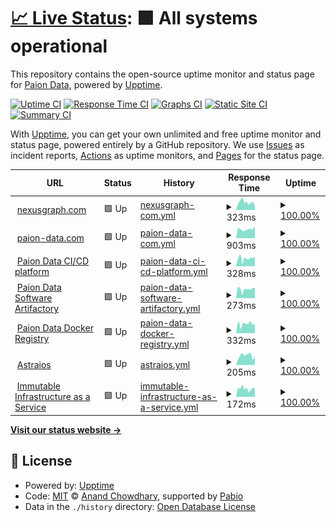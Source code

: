 # [📈 Live Status](https://status.paion-data.dev): <!--live status--> **🟩 All systems operational**

This repository contains the open-source uptime monitor and status page for [Paion Data](https://nexusgraph.com/), powered by [Upptime](https://github.com/upptime/upptime).

[![Uptime CI](https://github.com/paion-data/service-status/workflows/Uptime%20CI/badge.svg)](https://github.com/paion-data/service-status/actions?query=workflow%3A%22Uptime+CI%22)
[![Response Time CI](https://github.com/paion-data/service-status/workflows/Response%20Time%20CI/badge.svg)](https://github.com/paion-data/service-status/actions?query=workflow%3A%22Response+Time+CI%22)
[![Graphs CI](https://github.com/paion-data/service-status/workflows/Graphs%20CI/badge.svg)](https://github.com/paion-data/service-status/actions?query=workflow%3A%22Graphs+CI%22)
[![Static Site CI](https://github.com/paion-data/service-status/workflows/Static%20Site%20CI/badge.svg)](https://github.com/paion-data/service-status/actions?query=workflow%3A%22Static+Site+CI%22)
[![Summary CI](https://github.com/paion-data/service-status/workflows/Summary%20CI/badge.svg)](https://github.com/paion-data/service-status/actions?query=workflow%3A%22Summary+CI%22)

With [Upptime](https://upptime.js.org), you can get your own unlimited and free uptime monitor and status page, powered entirely by a GitHub repository. We use [Issues](https://github.com/paion-data/service-status/issues) as incident reports, [Actions](https://github.com/paion-data/service-status/actions) as uptime monitors, and [Pages](https://status.paion-data.dev) for the status page.

<!--start: status pages-->
<!-- This summary is generated by Upptime (https://github.com/upptime/upptime) -->
<!-- Do not edit this manually, your changes will be overwritten -->
<!-- prettier-ignore -->
| URL | Status | History | Response Time | Uptime |
| --- | ------ | ------- | ------------- | ------ |
| <img alt="" src="https://paion-data.github.io/nexusgraph.com/favicon.ico" height="13"> [nexusgraph.com](https://nexusgraph.com/) | 🟩 Up | [nexusgraph-com.yml](https://github.com/paion-data/service-status/commits/HEAD/history/nexusgraph-com.yml) | <details><summary><img alt="Response time graph" src="./graphs/nexusgraph-com/response-time-week.png" height="20"> 323ms</summary><br><a href="https://status.paion-data.dev/history/nexusgraph-com"><img alt="Response time 294" src="https://img.shields.io/endpoint?url=https%3A%2F%2Fraw.githubusercontent.com%2Fpaion-data%2Fservice-status%2FHEAD%2Fapi%2Fnexusgraph-com%2Fresponse-time.json"></a><br><a href="https://status.paion-data.dev/history/nexusgraph-com"><img alt="24-hour response time 357" src="https://img.shields.io/endpoint?url=https%3A%2F%2Fraw.githubusercontent.com%2Fpaion-data%2Fservice-status%2FHEAD%2Fapi%2Fnexusgraph-com%2Fresponse-time-day.json"></a><br><a href="https://status.paion-data.dev/history/nexusgraph-com"><img alt="7-day response time 323" src="https://img.shields.io/endpoint?url=https%3A%2F%2Fraw.githubusercontent.com%2Fpaion-data%2Fservice-status%2FHEAD%2Fapi%2Fnexusgraph-com%2Fresponse-time-week.json"></a><br><a href="https://status.paion-data.dev/history/nexusgraph-com"><img alt="30-day response time 294" src="https://img.shields.io/endpoint?url=https%3A%2F%2Fraw.githubusercontent.com%2Fpaion-data%2Fservice-status%2FHEAD%2Fapi%2Fnexusgraph-com%2Fresponse-time-month.json"></a><br><a href="https://status.paion-data.dev/history/nexusgraph-com"><img alt="1-year response time 294" src="https://img.shields.io/endpoint?url=https%3A%2F%2Fraw.githubusercontent.com%2Fpaion-data%2Fservice-status%2FHEAD%2Fapi%2Fnexusgraph-com%2Fresponse-time-year.json"></a></details> | <details><summary><a href="https://status.paion-data.dev/history/nexusgraph-com">100.00%</a></summary><a href="https://status.paion-data.dev/history/nexusgraph-com"><img alt="All-time uptime 99.98%" src="https://img.shields.io/endpoint?url=https%3A%2F%2Fraw.githubusercontent.com%2Fpaion-data%2Fservice-status%2FHEAD%2Fapi%2Fnexusgraph-com%2Fuptime.json"></a><br><a href="https://status.paion-data.dev/history/nexusgraph-com"><img alt="24-hour uptime 100.00%" src="https://img.shields.io/endpoint?url=https%3A%2F%2Fraw.githubusercontent.com%2Fpaion-data%2Fservice-status%2FHEAD%2Fapi%2Fnexusgraph-com%2Fuptime-day.json"></a><br><a href="https://status.paion-data.dev/history/nexusgraph-com"><img alt="7-day uptime 100.00%" src="https://img.shields.io/endpoint?url=https%3A%2F%2Fraw.githubusercontent.com%2Fpaion-data%2Fservice-status%2FHEAD%2Fapi%2Fnexusgraph-com%2Fuptime-week.json"></a><br><a href="https://status.paion-data.dev/history/nexusgraph-com"><img alt="30-day uptime 99.98%" src="https://img.shields.io/endpoint?url=https%3A%2F%2Fraw.githubusercontent.com%2Fpaion-data%2Fservice-status%2FHEAD%2Fapi%2Fnexusgraph-com%2Fuptime-month.json"></a><br><a href="https://status.paion-data.dev/history/nexusgraph-com"><img alt="1-year uptime 99.98%" src="https://img.shields.io/endpoint?url=https%3A%2F%2Fraw.githubusercontent.com%2Fpaion-data%2Fservice-status%2FHEAD%2Fapi%2Fnexusgraph-com%2Fuptime-year.json"></a></details>
| <img alt="" src="https://icons.duckduckgo.com/ip3/paion-data.com.ico" height="13"> [paion-data.com](https://paion-data.com/) | 🟩 Up | [paion-data-com.yml](https://github.com/paion-data/service-status/commits/HEAD/history/paion-data-com.yml) | <details><summary><img alt="Response time graph" src="./graphs/paion-data-com/response-time-week.png" height="20"> 903ms</summary><br><a href="https://status.paion-data.dev/history/paion-data-com"><img alt="Response time 903" src="https://img.shields.io/endpoint?url=https%3A%2F%2Fraw.githubusercontent.com%2Fpaion-data%2Fservice-status%2FHEAD%2Fapi%2Fpaion-data-com%2Fresponse-time.json"></a><br><a href="https://status.paion-data.dev/history/paion-data-com"><img alt="24-hour response time 903" src="https://img.shields.io/endpoint?url=https%3A%2F%2Fraw.githubusercontent.com%2Fpaion-data%2Fservice-status%2FHEAD%2Fapi%2Fpaion-data-com%2Fresponse-time-day.json"></a><br><a href="https://status.paion-data.dev/history/paion-data-com"><img alt="7-day response time 903" src="https://img.shields.io/endpoint?url=https%3A%2F%2Fraw.githubusercontent.com%2Fpaion-data%2Fservice-status%2FHEAD%2Fapi%2Fpaion-data-com%2Fresponse-time-week.json"></a><br><a href="https://status.paion-data.dev/history/paion-data-com"><img alt="30-day response time 903" src="https://img.shields.io/endpoint?url=https%3A%2F%2Fraw.githubusercontent.com%2Fpaion-data%2Fservice-status%2FHEAD%2Fapi%2Fpaion-data-com%2Fresponse-time-month.json"></a><br><a href="https://status.paion-data.dev/history/paion-data-com"><img alt="1-year response time 903" src="https://img.shields.io/endpoint?url=https%3A%2F%2Fraw.githubusercontent.com%2Fpaion-data%2Fservice-status%2FHEAD%2Fapi%2Fpaion-data-com%2Fresponse-time-year.json"></a></details> | <details><summary><a href="https://status.paion-data.dev/history/paion-data-com">100.00%</a></summary><a href="https://status.paion-data.dev/history/paion-data-com"><img alt="All-time uptime 100.00%" src="https://img.shields.io/endpoint?url=https%3A%2F%2Fraw.githubusercontent.com%2Fpaion-data%2Fservice-status%2FHEAD%2Fapi%2Fpaion-data-com%2Fuptime.json"></a><br><a href="https://status.paion-data.dev/history/paion-data-com"><img alt="24-hour uptime 100.00%" src="https://img.shields.io/endpoint?url=https%3A%2F%2Fraw.githubusercontent.com%2Fpaion-data%2Fservice-status%2FHEAD%2Fapi%2Fpaion-data-com%2Fuptime-day.json"></a><br><a href="https://status.paion-data.dev/history/paion-data-com"><img alt="7-day uptime 100.00%" src="https://img.shields.io/endpoint?url=https%3A%2F%2Fraw.githubusercontent.com%2Fpaion-data%2Fservice-status%2FHEAD%2Fapi%2Fpaion-data-com%2Fuptime-week.json"></a><br><a href="https://status.paion-data.dev/history/paion-data-com"><img alt="30-day uptime 100.00%" src="https://img.shields.io/endpoint?url=https%3A%2F%2Fraw.githubusercontent.com%2Fpaion-data%2Fservice-status%2FHEAD%2Fapi%2Fpaion-data-com%2Fuptime-month.json"></a><br><a href="https://status.paion-data.dev/history/paion-data-com"><img alt="1-year uptime 100.00%" src="https://img.shields.io/endpoint?url=https%3A%2F%2Fraw.githubusercontent.com%2Fpaion-data%2Fservice-status%2FHEAD%2Fapi%2Fpaion-data-com%2Fuptime-year.json"></a></details>
| <img alt="" src="https://icons.duckduckgo.com/ip3/ci-cd.paion-data.dev.ico" height="13"> [Paion Data CI/CD platform](https://ci-cd.paion-data.dev/) | 🟩 Up | [paion-data-ci-cd-platform.yml](https://github.com/paion-data/service-status/commits/HEAD/history/paion-data-ci-cd-platform.yml) | <details><summary><img alt="Response time graph" src="./graphs/paion-data-ci-cd-platform/response-time-week.png" height="20"> 328ms</summary><br><a href="https://status.paion-data.dev/history/paion-data-ci-cd-platform"><img alt="Response time 308" src="https://img.shields.io/endpoint?url=https%3A%2F%2Fraw.githubusercontent.com%2Fpaion-data%2Fservice-status%2FHEAD%2Fapi%2Fpaion-data-ci-cd-platform%2Fresponse-time.json"></a><br><a href="https://status.paion-data.dev/history/paion-data-ci-cd-platform"><img alt="24-hour response time 430" src="https://img.shields.io/endpoint?url=https%3A%2F%2Fraw.githubusercontent.com%2Fpaion-data%2Fservice-status%2FHEAD%2Fapi%2Fpaion-data-ci-cd-platform%2Fresponse-time-day.json"></a><br><a href="https://status.paion-data.dev/history/paion-data-ci-cd-platform"><img alt="7-day response time 328" src="https://img.shields.io/endpoint?url=https%3A%2F%2Fraw.githubusercontent.com%2Fpaion-data%2Fservice-status%2FHEAD%2Fapi%2Fpaion-data-ci-cd-platform%2Fresponse-time-week.json"></a><br><a href="https://status.paion-data.dev/history/paion-data-ci-cd-platform"><img alt="30-day response time 319" src="https://img.shields.io/endpoint?url=https%3A%2F%2Fraw.githubusercontent.com%2Fpaion-data%2Fservice-status%2FHEAD%2Fapi%2Fpaion-data-ci-cd-platform%2Fresponse-time-month.json"></a><br><a href="https://status.paion-data.dev/history/paion-data-ci-cd-platform"><img alt="1-year response time 308" src="https://img.shields.io/endpoint?url=https%3A%2F%2Fraw.githubusercontent.com%2Fpaion-data%2Fservice-status%2FHEAD%2Fapi%2Fpaion-data-ci-cd-platform%2Fresponse-time-year.json"></a></details> | <details><summary><a href="https://status.paion-data.dev/history/paion-data-ci-cd-platform">100.00%</a></summary><a href="https://status.paion-data.dev/history/paion-data-ci-cd-platform"><img alt="All-time uptime 95.80%" src="https://img.shields.io/endpoint?url=https%3A%2F%2Fraw.githubusercontent.com%2Fpaion-data%2Fservice-status%2FHEAD%2Fapi%2Fpaion-data-ci-cd-platform%2Fuptime.json"></a><br><a href="https://status.paion-data.dev/history/paion-data-ci-cd-platform"><img alt="24-hour uptime 100.00%" src="https://img.shields.io/endpoint?url=https%3A%2F%2Fraw.githubusercontent.com%2Fpaion-data%2Fservice-status%2FHEAD%2Fapi%2Fpaion-data-ci-cd-platform%2Fuptime-day.json"></a><br><a href="https://status.paion-data.dev/history/paion-data-ci-cd-platform"><img alt="7-day uptime 100.00%" src="https://img.shields.io/endpoint?url=https%3A%2F%2Fraw.githubusercontent.com%2Fpaion-data%2Fservice-status%2FHEAD%2Fapi%2Fpaion-data-ci-cd-platform%2Fuptime-week.json"></a><br><a href="https://status.paion-data.dev/history/paion-data-ci-cd-platform"><img alt="30-day uptime 95.44%" src="https://img.shields.io/endpoint?url=https%3A%2F%2Fraw.githubusercontent.com%2Fpaion-data%2Fservice-status%2FHEAD%2Fapi%2Fpaion-data-ci-cd-platform%2Fuptime-month.json"></a><br><a href="https://status.paion-data.dev/history/paion-data-ci-cd-platform"><img alt="1-year uptime 95.80%" src="https://img.shields.io/endpoint?url=https%3A%2F%2Fraw.githubusercontent.com%2Fpaion-data%2Fservice-status%2FHEAD%2Fapi%2Fpaion-data-ci-cd-platform%2Fuptime-year.json"></a></details>
| <img alt="" src="https://icons.duckduckgo.com/ip3/artifactory.paion-data.dev.ico" height="13"> [Paion Data Software Artifactory](https://artifactory.paion-data.dev/) | 🟩 Up | [paion-data-software-artifactory.yml](https://github.com/paion-data/service-status/commits/HEAD/history/paion-data-software-artifactory.yml) | <details><summary><img alt="Response time graph" src="./graphs/paion-data-software-artifactory/response-time-week.png" height="20"> 273ms</summary><br><a href="https://status.paion-data.dev/history/paion-data-software-artifactory"><img alt="Response time 267" src="https://img.shields.io/endpoint?url=https%3A%2F%2Fraw.githubusercontent.com%2Fpaion-data%2Fservice-status%2FHEAD%2Fapi%2Fpaion-data-software-artifactory%2Fresponse-time.json"></a><br><a href="https://status.paion-data.dev/history/paion-data-software-artifactory"><img alt="24-hour response time 274" src="https://img.shields.io/endpoint?url=https%3A%2F%2Fraw.githubusercontent.com%2Fpaion-data%2Fservice-status%2FHEAD%2Fapi%2Fpaion-data-software-artifactory%2Fresponse-time-day.json"></a><br><a href="https://status.paion-data.dev/history/paion-data-software-artifactory"><img alt="7-day response time 273" src="https://img.shields.io/endpoint?url=https%3A%2F%2Fraw.githubusercontent.com%2Fpaion-data%2Fservice-status%2FHEAD%2Fapi%2Fpaion-data-software-artifactory%2Fresponse-time-week.json"></a><br><a href="https://status.paion-data.dev/history/paion-data-software-artifactory"><img alt="30-day response time 271" src="https://img.shields.io/endpoint?url=https%3A%2F%2Fraw.githubusercontent.com%2Fpaion-data%2Fservice-status%2FHEAD%2Fapi%2Fpaion-data-software-artifactory%2Fresponse-time-month.json"></a><br><a href="https://status.paion-data.dev/history/paion-data-software-artifactory"><img alt="1-year response time 267" src="https://img.shields.io/endpoint?url=https%3A%2F%2Fraw.githubusercontent.com%2Fpaion-data%2Fservice-status%2FHEAD%2Fapi%2Fpaion-data-software-artifactory%2Fresponse-time-year.json"></a></details> | <details><summary><a href="https://status.paion-data.dev/history/paion-data-software-artifactory">100.00%</a></summary><a href="https://status.paion-data.dev/history/paion-data-software-artifactory"><img alt="All-time uptime 100.00%" src="https://img.shields.io/endpoint?url=https%3A%2F%2Fraw.githubusercontent.com%2Fpaion-data%2Fservice-status%2FHEAD%2Fapi%2Fpaion-data-software-artifactory%2Fuptime.json"></a><br><a href="https://status.paion-data.dev/history/paion-data-software-artifactory"><img alt="24-hour uptime 100.00%" src="https://img.shields.io/endpoint?url=https%3A%2F%2Fraw.githubusercontent.com%2Fpaion-data%2Fservice-status%2FHEAD%2Fapi%2Fpaion-data-software-artifactory%2Fuptime-day.json"></a><br><a href="https://status.paion-data.dev/history/paion-data-software-artifactory"><img alt="7-day uptime 100.00%" src="https://img.shields.io/endpoint?url=https%3A%2F%2Fraw.githubusercontent.com%2Fpaion-data%2Fservice-status%2FHEAD%2Fapi%2Fpaion-data-software-artifactory%2Fuptime-week.json"></a><br><a href="https://status.paion-data.dev/history/paion-data-software-artifactory"><img alt="30-day uptime 100.00%" src="https://img.shields.io/endpoint?url=https%3A%2F%2Fraw.githubusercontent.com%2Fpaion-data%2Fservice-status%2FHEAD%2Fapi%2Fpaion-data-software-artifactory%2Fuptime-month.json"></a><br><a href="https://status.paion-data.dev/history/paion-data-software-artifactory"><img alt="1-year uptime 100.00%" src="https://img.shields.io/endpoint?url=https%3A%2F%2Fraw.githubusercontent.com%2Fpaion-data%2Fservice-status%2FHEAD%2Fapi%2Fpaion-data-software-artifactory%2Fuptime-year.json"></a></details>
| <img alt="" src="https://icons.duckduckgo.com/ip3/hub.paion-data.dev.ico" height="13"> [Paion Data Docker Registry](https://hub.paion-data.dev/) | 🟩 Up | [paion-data-docker-registry.yml](https://github.com/paion-data/service-status/commits/HEAD/history/paion-data-docker-registry.yml) | <details><summary><img alt="Response time graph" src="./graphs/paion-data-docker-registry/response-time-week.png" height="20"> 332ms</summary><br><a href="https://status.paion-data.dev/history/paion-data-docker-registry"><img alt="Response time 332" src="https://img.shields.io/endpoint?url=https%3A%2F%2Fraw.githubusercontent.com%2Fpaion-data%2Fservice-status%2FHEAD%2Fapi%2Fpaion-data-docker-registry%2Fresponse-time.json"></a><br><a href="https://status.paion-data.dev/history/paion-data-docker-registry"><img alt="24-hour response time 352" src="https://img.shields.io/endpoint?url=https%3A%2F%2Fraw.githubusercontent.com%2Fpaion-data%2Fservice-status%2FHEAD%2Fapi%2Fpaion-data-docker-registry%2Fresponse-time-day.json"></a><br><a href="https://status.paion-data.dev/history/paion-data-docker-registry"><img alt="7-day response time 332" src="https://img.shields.io/endpoint?url=https%3A%2F%2Fraw.githubusercontent.com%2Fpaion-data%2Fservice-status%2FHEAD%2Fapi%2Fpaion-data-docker-registry%2Fresponse-time-week.json"></a><br><a href="https://status.paion-data.dev/history/paion-data-docker-registry"><img alt="30-day response time 332" src="https://img.shields.io/endpoint?url=https%3A%2F%2Fraw.githubusercontent.com%2Fpaion-data%2Fservice-status%2FHEAD%2Fapi%2Fpaion-data-docker-registry%2Fresponse-time-month.json"></a><br><a href="https://status.paion-data.dev/history/paion-data-docker-registry"><img alt="1-year response time 332" src="https://img.shields.io/endpoint?url=https%3A%2F%2Fraw.githubusercontent.com%2Fpaion-data%2Fservice-status%2FHEAD%2Fapi%2Fpaion-data-docker-registry%2Fresponse-time-year.json"></a></details> | <details><summary><a href="https://status.paion-data.dev/history/paion-data-docker-registry">100.00%</a></summary><a href="https://status.paion-data.dev/history/paion-data-docker-registry"><img alt="All-time uptime 100.00%" src="https://img.shields.io/endpoint?url=https%3A%2F%2Fraw.githubusercontent.com%2Fpaion-data%2Fservice-status%2FHEAD%2Fapi%2Fpaion-data-docker-registry%2Fuptime.json"></a><br><a href="https://status.paion-data.dev/history/paion-data-docker-registry"><img alt="24-hour uptime 100.00%" src="https://img.shields.io/endpoint?url=https%3A%2F%2Fraw.githubusercontent.com%2Fpaion-data%2Fservice-status%2FHEAD%2Fapi%2Fpaion-data-docker-registry%2Fuptime-day.json"></a><br><a href="https://status.paion-data.dev/history/paion-data-docker-registry"><img alt="7-day uptime 100.00%" src="https://img.shields.io/endpoint?url=https%3A%2F%2Fraw.githubusercontent.com%2Fpaion-data%2Fservice-status%2FHEAD%2Fapi%2Fpaion-data-docker-registry%2Fuptime-week.json"></a><br><a href="https://status.paion-data.dev/history/paion-data-docker-registry"><img alt="30-day uptime 100.00%" src="https://img.shields.io/endpoint?url=https%3A%2F%2Fraw.githubusercontent.com%2Fpaion-data%2Fservice-status%2FHEAD%2Fapi%2Fpaion-data-docker-registry%2Fuptime-month.json"></a><br><a href="https://status.paion-data.dev/history/paion-data-docker-registry"><img alt="1-year uptime 100.00%" src="https://img.shields.io/endpoint?url=https%3A%2F%2Fraw.githubusercontent.com%2Fpaion-data%2Fservice-status%2FHEAD%2Fapi%2Fpaion-data-docker-registry%2Fuptime-year.json"></a></details>
| <img alt="" src="https://icons.duckduckgo.com/ip3/astraios.io.ico" height="13"> [Astraios](https://astraios.io) | 🟩 Up | [astraios.yml](https://github.com/paion-data/service-status/commits/HEAD/history/astraios.yml) | <details><summary><img alt="Response time graph" src="./graphs/astraios/response-time-week.png" height="20"> 205ms</summary><br><a href="https://status.paion-data.dev/history/astraios"><img alt="Response time 197" src="https://img.shields.io/endpoint?url=https%3A%2F%2Fraw.githubusercontent.com%2Fpaion-data%2Fservice-status%2FHEAD%2Fapi%2Fastraios%2Fresponse-time.json"></a><br><a href="https://status.paion-data.dev/history/astraios"><img alt="24-hour response time 284" src="https://img.shields.io/endpoint?url=https%3A%2F%2Fraw.githubusercontent.com%2Fpaion-data%2Fservice-status%2FHEAD%2Fapi%2Fastraios%2Fresponse-time-day.json"></a><br><a href="https://status.paion-data.dev/history/astraios"><img alt="7-day response time 205" src="https://img.shields.io/endpoint?url=https%3A%2F%2Fraw.githubusercontent.com%2Fpaion-data%2Fservice-status%2FHEAD%2Fapi%2Fastraios%2Fresponse-time-week.json"></a><br><a href="https://status.paion-data.dev/history/astraios"><img alt="30-day response time 203" src="https://img.shields.io/endpoint?url=https%3A%2F%2Fraw.githubusercontent.com%2Fpaion-data%2Fservice-status%2FHEAD%2Fapi%2Fastraios%2Fresponse-time-month.json"></a><br><a href="https://status.paion-data.dev/history/astraios"><img alt="1-year response time 197" src="https://img.shields.io/endpoint?url=https%3A%2F%2Fraw.githubusercontent.com%2Fpaion-data%2Fservice-status%2FHEAD%2Fapi%2Fastraios%2Fresponse-time-year.json"></a></details> | <details><summary><a href="https://status.paion-data.dev/history/astraios">100.00%</a></summary><a href="https://status.paion-data.dev/history/astraios"><img alt="All-time uptime 100.00%" src="https://img.shields.io/endpoint?url=https%3A%2F%2Fraw.githubusercontent.com%2Fpaion-data%2Fservice-status%2FHEAD%2Fapi%2Fastraios%2Fuptime.json"></a><br><a href="https://status.paion-data.dev/history/astraios"><img alt="24-hour uptime 100.00%" src="https://img.shields.io/endpoint?url=https%3A%2F%2Fraw.githubusercontent.com%2Fpaion-data%2Fservice-status%2FHEAD%2Fapi%2Fastraios%2Fuptime-day.json"></a><br><a href="https://status.paion-data.dev/history/astraios"><img alt="7-day uptime 100.00%" src="https://img.shields.io/endpoint?url=https%3A%2F%2Fraw.githubusercontent.com%2Fpaion-data%2Fservice-status%2FHEAD%2Fapi%2Fastraios%2Fuptime-week.json"></a><br><a href="https://status.paion-data.dev/history/astraios"><img alt="30-day uptime 100.00%" src="https://img.shields.io/endpoint?url=https%3A%2F%2Fraw.githubusercontent.com%2Fpaion-data%2Fservice-status%2FHEAD%2Fapi%2Fastraios%2Fuptime-month.json"></a><br><a href="https://status.paion-data.dev/history/astraios"><img alt="1-year uptime 100.00%" src="https://img.shields.io/endpoint?url=https%3A%2F%2Fraw.githubusercontent.com%2Fpaion-data%2Fservice-status%2FHEAD%2Fapi%2Fastraios%2Fuptime-year.json"></a></details>
| <img alt="" src="https://icons.duckduckgo.com/ip3/immutable-infrastructure.com.ico" height="13"> [Immutable Infrastructure as a Service](https://immutable-infrastructure.com) | 🟩 Up | [immutable-infrastructure-as-a-service.yml](https://github.com/paion-data/service-status/commits/HEAD/history/immutable-infrastructure-as-a-service.yml) | <details><summary><img alt="Response time graph" src="./graphs/immutable-infrastructure-as-a-service/response-time-week.png" height="20"> 172ms</summary><br><a href="https://status.paion-data.dev/history/immutable-infrastructure-as-a-service"><img alt="Response time 145" src="https://img.shields.io/endpoint?url=https%3A%2F%2Fraw.githubusercontent.com%2Fpaion-data%2Fservice-status%2FHEAD%2Fapi%2Fimmutable-infrastructure-as-a-service%2Fresponse-time.json"></a><br><a href="https://status.paion-data.dev/history/immutable-infrastructure-as-a-service"><img alt="24-hour response time 215" src="https://img.shields.io/endpoint?url=https%3A%2F%2Fraw.githubusercontent.com%2Fpaion-data%2Fservice-status%2FHEAD%2Fapi%2Fimmutable-infrastructure-as-a-service%2Fresponse-time-day.json"></a><br><a href="https://status.paion-data.dev/history/immutable-infrastructure-as-a-service"><img alt="7-day response time 172" src="https://img.shields.io/endpoint?url=https%3A%2F%2Fraw.githubusercontent.com%2Fpaion-data%2Fservice-status%2FHEAD%2Fapi%2Fimmutable-infrastructure-as-a-service%2Fresponse-time-week.json"></a><br><a href="https://status.paion-data.dev/history/immutable-infrastructure-as-a-service"><img alt="30-day response time 147" src="https://img.shields.io/endpoint?url=https%3A%2F%2Fraw.githubusercontent.com%2Fpaion-data%2Fservice-status%2FHEAD%2Fapi%2Fimmutable-infrastructure-as-a-service%2Fresponse-time-month.json"></a><br><a href="https://status.paion-data.dev/history/immutable-infrastructure-as-a-service"><img alt="1-year response time 145" src="https://img.shields.io/endpoint?url=https%3A%2F%2Fraw.githubusercontent.com%2Fpaion-data%2Fservice-status%2FHEAD%2Fapi%2Fimmutable-infrastructure-as-a-service%2Fresponse-time-year.json"></a></details> | <details><summary><a href="https://status.paion-data.dev/history/immutable-infrastructure-as-a-service">100.00%</a></summary><a href="https://status.paion-data.dev/history/immutable-infrastructure-as-a-service"><img alt="All-time uptime 100.00%" src="https://img.shields.io/endpoint?url=https%3A%2F%2Fraw.githubusercontent.com%2Fpaion-data%2Fservice-status%2FHEAD%2Fapi%2Fimmutable-infrastructure-as-a-service%2Fuptime.json"></a><br><a href="https://status.paion-data.dev/history/immutable-infrastructure-as-a-service"><img alt="24-hour uptime 100.00%" src="https://img.shields.io/endpoint?url=https%3A%2F%2Fraw.githubusercontent.com%2Fpaion-data%2Fservice-status%2FHEAD%2Fapi%2Fimmutable-infrastructure-as-a-service%2Fuptime-day.json"></a><br><a href="https://status.paion-data.dev/history/immutable-infrastructure-as-a-service"><img alt="7-day uptime 100.00%" src="https://img.shields.io/endpoint?url=https%3A%2F%2Fraw.githubusercontent.com%2Fpaion-data%2Fservice-status%2FHEAD%2Fapi%2Fimmutable-infrastructure-as-a-service%2Fuptime-week.json"></a><br><a href="https://status.paion-data.dev/history/immutable-infrastructure-as-a-service"><img alt="30-day uptime 100.00%" src="https://img.shields.io/endpoint?url=https%3A%2F%2Fraw.githubusercontent.com%2Fpaion-data%2Fservice-status%2FHEAD%2Fapi%2Fimmutable-infrastructure-as-a-service%2Fuptime-month.json"></a><br><a href="https://status.paion-data.dev/history/immutable-infrastructure-as-a-service"><img alt="1-year uptime 100.00%" src="https://img.shields.io/endpoint?url=https%3A%2F%2Fraw.githubusercontent.com%2Fpaion-data%2Fservice-status%2FHEAD%2Fapi%2Fimmutable-infrastructure-as-a-service%2Fuptime-year.json"></a></details>

<!--end: status pages-->

[**Visit our status website →**](https://status.paion-data.dev)

## 📄 License

- Powered by: [Upptime](https://github.com/upptime/upptime)
- Code: [MIT](./LICENSE) © [Anand Chowdhary](https://anandchowdhary.com), supported by [Pabio](https://pabio.com)
- Data in the `./history` directory: [Open Database License](https://opendatacommons.org/licenses/odbl/1-0/)
